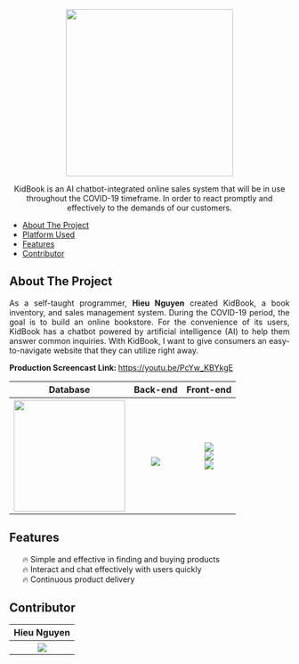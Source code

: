 <div align="center">
  <img width="300" src="https://scontent.xx.fbcdn.net/v/t1.15752-9/279180404_538481187674985_7705036116654687152_n.png?stp=dst-png_s600x600&_nc_cat=108&ccb=1-5&_nc_sid=aee45a&_nc_ohc=kvbBku6UEoAAX9oVbIx&_nc_ad=z-m&_nc_cid=0&_nc_ht=scontent.xx&oh=03_AVIG28vhRohG6KMXupUOlm1_Vre9Qb8wyak_dGGLtiwicg&oe=62982EB9">
</div>
<p align="center">KidBook is an AI chatbot-integrated online sales system that will be in use throughout the COVID-19 timeframe. In order to react promptly and effectively to the demands of our customers.</h2>
<ul>
	<li>
		<a href="#about-the-project">About The Project</a>
	</li>
	<li>
		<a href="#platform-used">Platform Used</a>
	</li>
	<li>
		<a href="#version-history">Features</a>
	</li>
	<li>
		<a href="#contributor">Contributor</a>
	</li>
</ul>
<h2><a href="about-the-project"></a>About The Project</h2>
<p align="justify">As a self-taught programmer, <b>Hieu Nguyen</b> created KidBook, a book inventory, and sales management system. During the COVID-19 period, the goal is to build an online bookstore. For the convenience of its users, KidBook has a chatbot powered by artificial intelligence (AI) to help them answer common inquiries.
With KidBook, I want to give consumers an easy-to-navigate website that they can utilize right away.
</p>
<p align="justify"><b>Production Screencast Link: </b><a href="https://youtu.be/PcYw_KBYkgE">https://youtu.be/PcYw_KBYkgE</a></p>
<table>
	<tr>
		<th>
			Database
		</th>
		<th>
			Back-end
		</th>
		<th>
			Front-end
		</th>
	</tr>
	<tr>
		<th>
			<img width="200" src="https://news.cloud365.vn/wp-content/uploads/2019/12/1200px-MySQL.svg_.png">
		</th>
		<th>
			</br>
			<img src="https://www.swtestacademy.com/wp-content/uploads/2022/02/spring-boot-logo.png">
		</th>
		<th>
	<p>
			<img src="https://user-images.githubusercontent.com/77705854/114490615-5ea9ef80-9c3f-11eb-8035-6394df61d1dd.png">
			</br>
			<img src="https://user-images.githubusercontent.com/77705854/114490619-5fdb1c80-9c3f-11eb-946e-aa52a40d1c23.png">
			</br>
			<img src="https://user-images.githubusercontent.com/77705854/114490623-6073b300-9c3f-11eb-9037-fcfd4ed4e111.png">
		</th>
	</tr>
	
</table>
<h2><a href="features"></a>Features</h2>
<ul>
🔥 Simple and effective in finding and buying products
</br>
🔥 Interact and chat effectively with users quickly
</br>
🔥 Continuous product delivery
	</br>
</ul>
<h2><a href="contributor"></a>Contributor</h2>
  <div align="center">
<table>
<tr>
	<th>
Hieu Nguyen
  </th>	
</tr>
<tr>
	<th>
		<img src="https://scontent.xx.fbcdn.net/v/t1.15752-9/278691560_536838401455623_379455314623887194_n.jpg?stp=dst-jpg_p75x225&_nc_cat=102&ccb=1-5&_nc_sid=aee45a&_nc_ohc=tzW5Twys8TsAX-a8IYq&_nc_ad=z-m&_nc_cid=0&_nc_ht=scontent.xx&oh=03_AVKHhJXVxq1_8KgNOOrZl-iMk0LheQo0M9Niiza2iLjQrA&oe=62986EDE">
	</th>	
</tr>
</table>
  </div>
